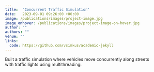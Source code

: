 ```yaml
---
title:  "Concurrent Traffic Simulation"
date:   2023-09-01 09:26:00 +00:00
image: /publications/images/project-image.jpg
image_onhover: /publications/images/project-image-on-hover.jpg
author: ""
authors: ""
venue: ""
links:
  code: https://github.com/vsimkus/academic-jekyll
---
```

Built a traffic simulation where vehicles move concurrently along streets with traffic lights using multithreading.
